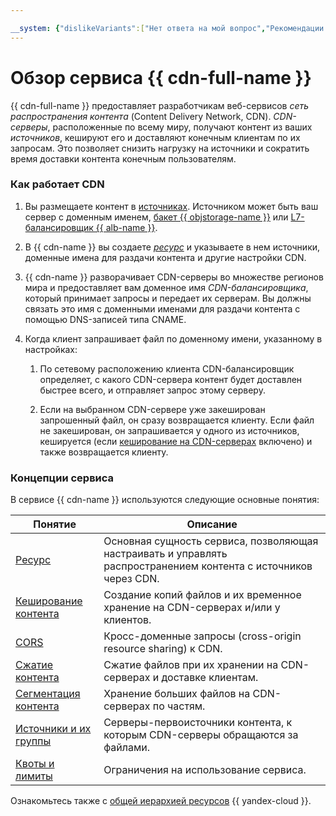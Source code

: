 ```yaml
---

__system: {"dislikeVariants":["Нет ответа на мой вопрос","Рекомендации не помогли","Содержание не соответсвует заголовку","Другое"]}
---
```

# Обзор сервиса {{ cdn-full-name }}

{{ cdn-full-name }} предоставляет разработчикам веб-сервисов _сеть распространения контента_ (Content Delivery Network, CDN). _CDN-серверы_, расположенные по всему миру, получают контент из ваших _источников_, кешируют его и доставляют конечным клиентам по их запросам. Это позволяет снизить нагрузку на источники и сократить время доставки контента конечным пользователям.

### Как работает CDN

1. Вы размещаете контент в [источниках](origins.md). Источником может быть ваш сервер с доменным именем, [бакет {{ objstorage-name }}](../../storage/concepts/bucket.md) или [L7-балансировщик {{ alb-name }}](../../application-load-balancer/concepts/application-load-balancer.md).
1. В {{ cdn-name }} вы создаете [_ресурс_](resource.md) и указываете в нем источники, доменные имена для раздачи контента и другие настройки CDN. 
1. {{ cdn-name }} разворачивает CDN-серверы во множестве регионов мира и предоставляет вам доменное имя _CDN-балансировщика_, который принимает запросы и передает их серверам. Вы должны связать это имя с доменными именами для раздачи контента с помощью DNS-записей типа CNAME.
1. Когда клиент запрашивает файл по доменному имени, указанному в настройках:

   1. По сетевому расположению клиента CDN-балансировщик определяет, с какого CDN-сервера контент будет доставлен быстрее всего, и отправляет запрос этому серверу.
   
   1. Если на выбранном CDN-сервере уже закеширован запрошенный файл, он сразу возвращается клиенту. Если файл не закеширован, он запрашивается у одного из источников, кешируется (если [кеширование на CDN-серверах](caching.md#server-side) включено) и также возвращается клиенту. 

### Концепции сервиса

В сервисе {{ cdn-name }} используются следующие основные понятия:

| Понятие | Описание |
| --- | --- |
| [Ресурс](resource.md) | Основная сущность сервиса, позволяющая настраивать и управлять распространением контента с источников через CDN. |
| [Кеширование контента](caching.md) | Создание копий файлов и их временное хранение на CDN-серверах и/или у клиентов. |
| [CORS](cors.md) | Кросс-доменные запросы (cross-origin resource sharing) к CDN. |
| [Сжатие контента](compression.md) | Сжатие файлов при их хранении на CDN-серверах и доставке клиентам. |
| [Сегментация контента](slicing.md) | Хранение больших файлов на CDN-серверах по частям. |
| [Источники и их группы](origins.md) | Серверы-первоисточники контента, к которым CDN-серверы обращаются за файлами. |
| [Квоты и лимиты](limits.md) | Ограничения на использование сервиса. |

Oзнакомьтесь также с [общей иерархией ресурсов](../../resource-manager/concepts/resources-hierarchy.md) {{ yandex-cloud }}.